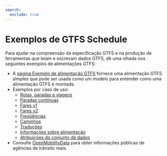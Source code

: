 ```yaml
---
search:
  exclude: true
---
```


# Exemplos de GTFS Schedule

Para ajudar na compreensão da especificação GTFS e na produção de ferramentas que leiam e escrevam dados GTFS, dê uma olhada nos seguintes exemplos de alimentações GTFS:

- A [página Exemplo de alimentação GTFS](/schedule/example-feed) fornece uma alimentação GTFS simples que pode ser usada como um modelo para entender como uma alimentação GTFS é montada.
- Exemplos por caso de uso:
  - [Rotas, paradas e viagens](routes-stops-trips)
  - [Paradas contínuas](continuous-stops)
  - [Fares v1](fares-v1)
  - [Fares v2](fares-v2)
  - [Freqüências](frequencies)
  - [Caminhos](pathways)
  - [Traduções](translations)
  - [Informações sobre alimentação](feed-info)
  - [Atribuições do conjunto de dados](attributions)
- Consulte [OpenMobilityData](https://openmobilitydata.org/) para obter informações públicas de agências de trânsito reais.
